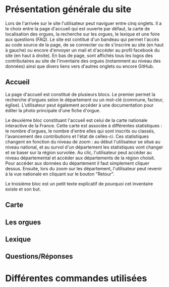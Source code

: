 # Présentation générale du site

Lors de l'arrivée sur le site l'utilisateur peut naviguer entre cinq onglets. Il a le choix entre la page d'accueil qui est ouverte par défaut, la carte de localisation des orgues, la recherche sur les orgues, le lexique et une foire aux questions (FAQ). Le site est contitué d'un bandeau qui permet l'accès au code source de la page, de se connecter ou de s'inscrire  au site (en haut à gauche) ou encore d'envoyer un mail et d'accéder au profil facebook du site (en haut à droite). En bas de page, sont affichés tous les logos des contributaires au site de l'inventaire des orgues (notamment au niveau des données) ainsi que divers liens vers d'autres onglets ou encore GitHub.

## Accueil

La page d'accueil est constitué de plusieurs blocs. Le premier permet la recherche d'orgues selon le département ou un mot-clé (commune, facteur, église). L'utilisateur peut également accéder à une documentation pour éditer la photo principale d'une fiche d'orgue.

Le deuxième bloc constituant l'accueil est celui de la carte nationale interactive de la France. Cette carte est associée à différentes statistiques : le nombre d'orgues, le nombre d'entre elles qui sont inscrits ou classés, l'avancement des contributions et l'état de celles-ci. Ces statistiques changent en fonction du niveau de zoom : au début l'utilisateur se situe au niveau national, et au survol d'un département les statistiques vont changer et se baser sur la région survolée. Au clic, l'utilisateur peut accéder au niveau départemental et accéder aux départements de la région choisit. Pour accéder aux données du département il faut simplement cliquer dessus. Ensuite, lors du zoom sur les département, l'utilisateur peut revenir à la vue nationale en cliquant sur le bouton "Retour".

Le troisième bloc est un petit texte explicatif de pourquoi cet inventaire existe et son but.

## Carte

## Les orgues

## Lexique

## Questions/Réponses

# Différentes commandes utilisées
